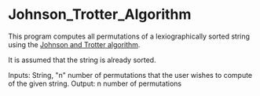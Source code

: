 # Johnson_Trotter_Algorithm
This program computes all permutations of a lexiographically sorted string using the [Johnson and Trotter algorithm](https://www.geeksforgeeks.org/johnson-trotter-algorithm/). 

It is assumed that the string is already sorted. 

Inputs: String, "n" number of permutations that the user wishes to compute of the given string. 
Output: n number of permutations
